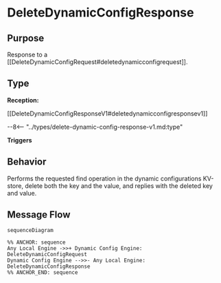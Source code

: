 <div class="message">

# DeleteDynamicConfigResponse

## Purpose

<!-- --8<-- [start:purpose] -->
Response to a [[DeleteDynamicConfigRequest#deletedynamicconfigrequest]].
<!-- --8<-- [end:purpose] -->

## Type

<!-- --8<-- [start:type] -->
**Reception:**

[[DeleteDynamicConfigResponseV1#deletedynamicconfigresponsev1]]

--8<-- "../types/delete-dynamic-config-response-v1.md:type"

**Triggers**


<!-- --8<-- [end:type] -->

## Behavior

<!-- --8<-- [start:behavior] -->
Performs the requested find operation in the dynamic configurations KV-store,
delete both the key and the value, and replies with the deleted key and value. 
<!-- --8<-- [end:behavior] -->


## Message Flow

<!-- --8<-- [start:messages] -->
```mermaid
sequenceDiagram

%% ANCHOR: sequence
Any Local Engine ->>+ Dynamic Config Engine: DeleteDynamicConfigRequest
Dynamic Config Engine -->>- Any Local Engine: DeleteDynamicConfigResponse
%% ANCHOR_END: sequence
```

<!-- --8<-- [end:messages] -->

</div>